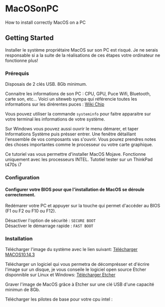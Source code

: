 # MacOSonPC
How to install correctly MacOS on a PC

## Getting Started

Installer le système propriétaire MacOS sur son PC est risqué. Je ne serais responsable si a la suite de la réalisations de ces étapes votre ordinateur ne fonctionne plus!

### Prérequis

Disposais de 2 clés USB. 8Gb minimum.

Connaitre les informations de son PC :
CPU, GPU, Puce Wifi, Bluetooth, carte son, etc...
Voici un siteweb sympa qui référencie toutes les informations sur les dirérentes puces :
[Wiki Chip](https://en.wikichip.org/wiki/intel/cpuid)

Vous pouvez utiliser la commande `systeminfo` pour faitre apparaitre sur votre terminal les informations de votre système.

Sur Windows vous pouvez aussi ouvrir le menu démarer, et taper Informations Système puis présser entrer. Une fenêtre détaillant l'enssemble de vos composants vas s'ouvrir. Vous pourez prendres notes des choses importantes comme le processeur ou votre carte graphique.

Ce tutoriel vas vous permettre d'installer MacOS Mojave.
Fonctionne uniquement avec les processeurs INTEL.
Tutotiel tester sur un ThinkPad t470s i7

### Configuration

#### Configurer votre BIOS pour que l'installation de MacOS se déroule correctement.

Redémarer votre PC et appuyer sur la touche qui permet d'accéder au BIOS (F1 ou F2 ou F10 ou F12).

Désactiver l'option de sécurité : `SECURE BOOT`  
Désactiver le démarrage rapide : `FAST BOOT`

### Installation

Télécharger l'image du système avec le lien suivant: 
[Télécharger MACOS10.14.3](https://epitechfr-my.sharepoint.com/:i:/r/personal/constant_loubier_epitech_eu/Documents/MacOs%20Mojave%2010.14.3/MacOS%20Mojave%2010.14.3.raw?csf=1&e=iUJh8J)

Télécharger un logiciel qui vous permetra de décomprésser et d'écrire l'image sur un disque, je vous conseile le logiciel open source Etcher disponnible sur Linux et Windows: 
[Télécharger Etcher](https://www.balena.io/etcher)

Graver l'image de MacOS grâce à Etcher sur une clé USB d'une capacité minimun de 8Gb.

Télécharger les pilotes de base pour votre cpu intel : 

